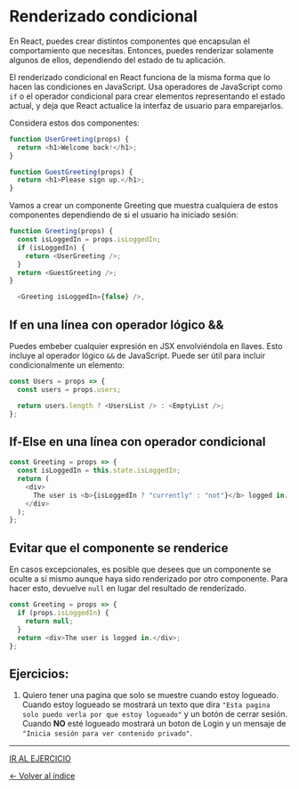 # Renderizado condicional

En React, puedes crear distintos componentes que encapsulan el comportamiento que necesitas. Entonces, puedes renderizar solamente algunos de ellos, dependiendo del estado de tu aplicación.

El renderizado condicional en React funciona de la misma forma que lo hacen las condiciones en JavaScript. Usa operadores de JavaScript como `if` o el operador condicional para crear elementos representando el estado actual, y deja que React actualice la interfaz de usuario para emparejarlos.

Considera estos dos componentes:

```js
function UserGreeting(props) {
  return <h1>Welcome back!</h1>;
}
```

```js
function GuestGreeting(props) {
  return <h1>Please sign up.</h1>;
}
```

Vamos a crear un componente Greeting que muestra cualquiera de estos componentes dependiendo de si el usuario ha iniciado sesión:

```js
function Greeting(props) {
  const isLoggedIn = props.isLoggedIn;
  if (isLoggedIn) {
    return <UserGreeting />;
  }
  return <GuestGreeting />;
}
```

```js
  <Greeting isLoggedIn={false} />,
```

## If en una línea con operador lógico &&

Puedes embeber cualquier expresión en JSX envolviéndola en llaves. Esto incluye al operador lógico `&&` de JavaScript. Puede ser útil para incluir condicionalmente un elemento:

```js
const Users = props => {
  const users = props.users;

  return users.length ? <UsersList /> : <EmptyList />;
};
```

## If-Else en una línea con operador condicional

```js
const Greeting = props => {
  const isLoggedIn = this.state.isLoggedIn;
  return (
    <div>
      The user is <b>{isLoggedIn ? "currently" : "not"}</b> logged in.
    </div>
  );
};
```

## Evitar que el componente se renderice

En casos excepcionales, es posible que desees que un componente se oculte a sí mismo aunque haya sido renderizado por otro componente. Para hacer esto, devuelve `null` en lugar del resultado de renderizado.

```js
const Greeting = props => {
  if (props.isLoggedIn) {
    return null;
  }
  return <div>The user is logged in.</div>;
};
```

## Ejercicios:

1. Quiero tener una pagina que solo se muestre cuando estoy logueado. Cuando estoy logueado se mostrará un texto que dira `"Esta pagina solo puedo verla por que estoy logueado"` y un botón de cerrar sesión. Cuando **NO** esté logueado mostrará un boton de Login y un mensaje de `"Inicia sesión para ver contenido privado"`.

---
[IR AL EJERCICIO](./../Ejercicios/Enunciados/6.Renderizado_Condicional.md)

[<- Volver al índice](./../README.md)

